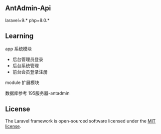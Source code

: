 
## AntAdmin-Api


laravel=9.*
php=8.0.*

## Learning

app 系统模块

- 后台管理员登录
- 后台系统管理
- 前台会员登录注册

module 扩展模块

数据库参考
195服务器-antadmin

## License

The Laravel framework is open-sourced software licensed under the [MIT license](https://opensource.org/licenses/MIT).

